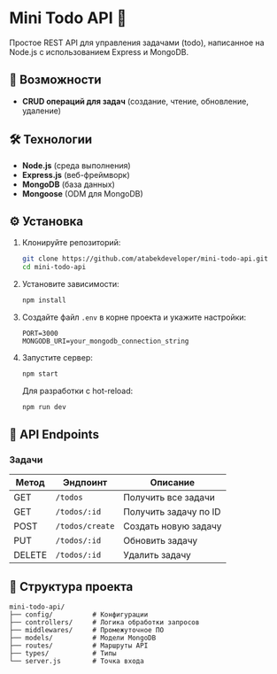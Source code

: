 # Mini Todo API 🚀

Простое REST API для управления задачами (todo), написанное на Node.js с использованием Express и MongoDB.

## 📌 Возможности

- **CRUD операций для задач** (создание, чтение, обновление, удаление)

## 🛠 Технологии

- **Node.js** (среда выполнения)
- **Express.js** (веб-фреймворк)
- **MongoDB** (база данных)
- **Mongoose** (ODM для MongoDB)

## ⚙️ Установка

1. Клонируйте репозиторий:
   ```sh
   git clone https://github.com/atabekdeveloper/mini-todo-api.git
   cd mini-todo-api
   ```

2. Установите зависимости:
   ```sh
   npm install
   ```

3. Создайте файл `.env` в корне проекта и укажите настройки:
   ```env
   PORT=3000
   MONGODB_URI=your_mongodb_connection_string
   ```

4. Запустите сервер:
   ```sh
   npm start
   ```

   Для разработки с hot-reload:
   ```sh
   npm run dev
   ```

## 📡 API Endpoints

### Задачи

| Метод | Эндпоинт     | Описание                |
|-------|--------------|------------------------|
| GET   | `/todos`     | Получить все задачи    |
| GET   | `/todos/:id` | Получить задачу по ID  |
| POST  | `/todos/create`    | Создать новую задачу   |
| PUT   | `/todos/:id` | Обновить задачу        |
| DELETE| `/todos/:id` | Удалить задачу         |

## 📂 Структура проекта

```
mini-todo-api/
├── config/          # Конфигурации
├── controllers/     # Логика обработки запросов
├── middlewares/     # Промежуточное ПО
├── models/          # Модели MongoDB
├── routes/          # Маршруты API
├── types/           # Типы
└── server.js        # Точка входа
```